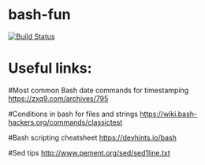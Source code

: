 # bash-fun

[![Build Status](https://travis-ci.org/starnowski/bash-fun.svg?branch=master)](https://travis-ci.org/starnowski/bash-fun)

# Useful links:
#Most common Bash date commands for timestamping
https://zxq9.com/archives/795

#Conditions in bash for files and strings
https://wiki.bash-hackers.org/commands/classictest


#Bash scripting cheatsheet
https://devhints.io/bash

#Sed tips
http://www.pement.org/sed/sed1line.txt